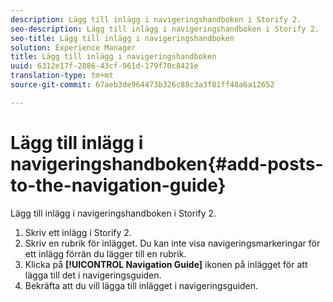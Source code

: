 ```yaml
---
description: Lägg till inlägg i navigeringshandboken i Storify 2.
seo-description: Lägg till inlägg i navigeringshandboken i Storify 2.
seo-title: Lägg till inlägg i navigeringshandboken
solution: Experience Manager
title: Lägg till inlägg i navigeringshandboken
uuid: 6312e17f-2886-43cf-961d-179f70c8421e
translation-type: tm+mt
source-git-commit: 67aeb3de964473b326c88c3a3f81ff48a6a12652

---
```



# Lägg till inlägg i navigeringshandboken{#add-posts-to-the-navigation-guide}

Lägg till inlägg i navigeringshandboken i Storify 2.

1. Skriv ett inlägg i Storify 2.
1. Skriv en rubrik för inlägget. Du kan inte visa navigeringsmarkeringar för ett inlägg förrän du lägger till en rubrik.
1. Klicka på **[!UICONTROL Navigation Guide]** ikonen på inlägget för att lägga till det i navigeringsguiden.
1. Bekräfta att du vill lägga till inlägget i navigeringsguiden.
